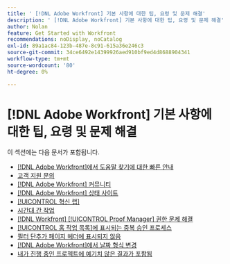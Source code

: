 ```yaml
---
title: ' [!DNL Adobe Workfront] 기본 사항에 대한 팁, 요령 및 문제 해결'
description: ' [!DNL Adobe Workfront] 기본 사항에 대한 팁, 요령 및 문제 해결'
author: Nolan
feature: Get Started with Workfront
recommendations: noDisplay, noCatalog
exl-id: 89a1ac84-123b-487e-8c91-615a36e246c3
source-git-commit: 34ce6492e14399926aed910bf9ed4d8688904341
workflow-type: tm+mt
source-wordcount: '80'
ht-degree: 0%

---
```


# [!DNL Adobe Workfront] 기본 사항에 대한 팁, 요령 및 문제 해결

이 섹션에는 다음 문서가 포함됩니다.

* [ [!DNL Adobe Workfront]에서 도움말 찾기에 대한 빠른 안내](../../workfront-basics/tips-tricks-and-troubleshooting/guide-for-help-in-workfront.md)
* [고객 지원 문의](../../workfront-basics/tips-tricks-and-troubleshooting/contact-customer-support.md)
* [ [!DNL Adobe Workfront] 커뮤니티](../../workfront-basics/tips-tricks-and-troubleshooting/workfront-community.md)
* [ [!DNL Adobe Workfront] 상태 사이트](../../workfront-basics/tips-tricks-and-troubleshooting/understand-the-status-site.md)
* [[!UICONTROL 혁신 랩]](../../workfront-basics/tips-tricks-and-troubleshooting/idea-exchange.md)
* [시간대 간 작업](../../workfront-basics/tips-tricks-and-troubleshooting/working-across-timezones.md)
* [[!DNL Workfront] [!UICONTROL Proof Manager] 권한 문제 해결](../../workfront-basics/tips-tricks-and-troubleshooting/wp-manager-permissions-troubleshooting.md)
* [[!UICONTROL 홈 작업 목록]에 표시되는 중복 승인 프로세스](../../workfront-basics/tips-tricks-and-troubleshooting/duplicate-apprval-processes-home.md)
* [필터 단추가 페이지 헤더에 표시되지 않음](../../workfront-basics/tips-tricks-and-troubleshooting/filter-buttons-do-not-display-in-page-headers.md)
* [ [!DNL Adobe Workfront]에서 날짜 형식 변경](../tips-tricks-and-troubleshooting/change-date-format-chrome.md)
* [내가 진행 중인 프로젝트에 예기치 않은 결과가 포함됨](../tips-tricks-and-troubleshooting/projects-im-on-filter-including-unexpected-results.md)
